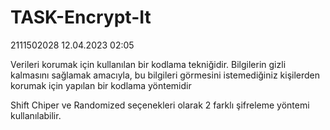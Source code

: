 # TASK-Encrypt-It
2111502028
12.04.2023  02:05


Verileri korumak için kullanılan bir kodlama tekniğidir. Bilgilerin gizli kalmasını sağlamak amacıyla, bu bilgileri görmesini istemediğiniz kişilerden korumak için yapılan bir kodlama yöntemidir
 
Shift Chiper ve Randomized seçenekleri olarak 2 farklı şifreleme yöntemi kullanılabilir.




